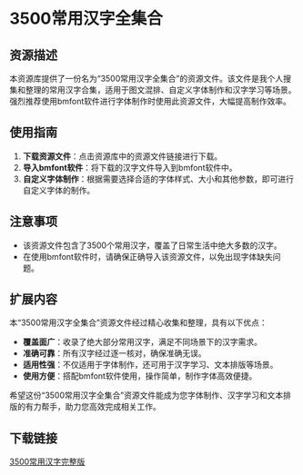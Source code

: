# 3500常用汉字全集合

## 资源描述

本资源库提供了一份名为“3500常用汉字全集合”的资源文件。该文件是我个人搜集和整理的常用汉字合集，适用于图文混排、自定义字体制作和汉字学习等场景。强烈推荐使用bmfont软件进行字体制作时使用此资源文件，大幅提高制作效率。

## 使用指南

1. **下载资源文件**：点击资源库中的资源文件链接进行下载。
2. **导入bmfont软件**：将下载的汉字文件导入到bmfont软件中。
3. **自定义字体制作**：根据需要选择合适的字体样式、大小和其他参数，即可进行自定义字体的制作。

## 注意事项

- 该资源文件包含了3500个常用汉字，覆盖了日常生活中绝大多数的汉字。
- 在使用bmfont软件时，请确保正确导入该资源文件，以免出现字体缺失问题。

## 扩展内容

本“3500常用汉字全集合”资源文件经过精心收集和整理，具有以下优点：

- **覆盖面广**：收录了绝大部分常用汉字，满足不同场景下的汉字需求。
- **准确可靠**：所有汉字经过逐一核对，确保准确无误。
- **适用性强**：不仅适用于字体制作，还可用于汉字学习、文本排版等场景。
- **使用方便**：搭配bmfont软件使用，操作简单，制作字体高效便捷。

希望这份“3500常用汉字全集合”资源文件能成为您字体制作、汉字学习和文本排版的有力帮手，助力您高效完成相关工作。

## 下载链接

[3500常用汉字完整版](https://pan.quark.cn/s/282c899b8031)